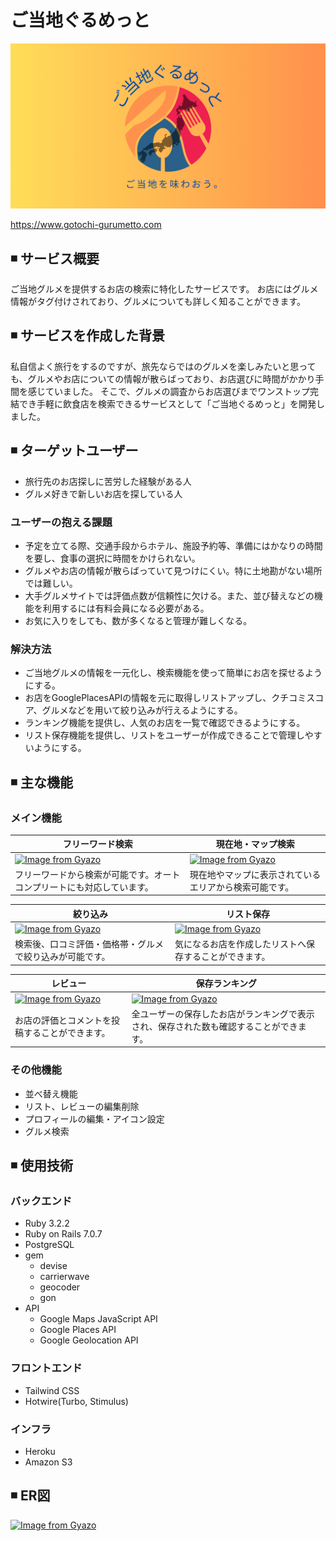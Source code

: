 # ご当地ぐるめっと
<img src="app/assets/images/ogp.png">

https://www.gotochi-gurumetto.com

## ◾ サービス概要
ご当地グルメを提供するお店の検索に特化したサービスです。
お店にはグルメ情報がタグ付けされており、グルメについても詳しく知ることができます。

## ◾ サービスを作成した背景
私自信よく旅行をするのですが、旅先ならではのグルメを楽しみたいと思っても、グルメやお店についての情報が散らばっており、お店選びに時間がかかり手間を感じていました。
そこで、グルメの調査からお店選びまでワンストップ完結でき手軽に飲食店を検索できるサービスとして「ご当地ぐるめっと」を開発しました。

## ◾ ターゲットユーザー
- 旅行先のお店探しに苦労した経験がある人
- グルメ好きで新しいお店を探している人

### ユーザーの抱える課題
- 予定を立てる際、交通手段からホテル、施設予約等、準備にはかなりの時間を要し、食事の選択に時間をかけられない。
- グルメやお店の情報が散らばっていて見つけにくい。特に土地勘がない場所では難しい。
- 大手グルメサイトでは評価点数が信頼性に欠ける。また、並び替えなどの機能を利用するには有料会員になる必要がある。
- お気に入りをしても、数が多くなると管理が難しくなる。

### 解決方法
- ご当地グルメの情報を一元化し、検索機能を使って簡単にお店を探せるようにする。
- お店をGooglePlacesAPIの情報を元に取得しリストアップし、クチコミスコア、グルメなどを用いて絞り込みが行えるようにする。
- ランキング機能を提供し、人気のお店を一覧で確認できるようにする。
- リスト保存機能を提供し、リストをユーザーが作成できることで管理しやすいようにする。

## ◾ 主な機能
### メイン機能
|フリーワード検索|現在地・マップ検索|
|-------------|---------------|
|[![Image from Gyazo](https://i.gyazo.com/48e6711fa333b01d01af658da6d1b64c.gif)](https://gyazo.com/48e6711fa333b01d01af658da6d1b64c)|[![Image from Gyazo](https://i.gyazo.com/8342c3fa24dd776089ab607a3d9356ca.gif)](https://gyazo.com/8342c3fa24dd776089ab607a3d9356ca)|
|フリーワードから検索が可能です。オートコンプリートにも対応しています。|現在地やマップに表示されているエリアから検索可能です。|

|絞り込み|リスト保存|
|------|---------|
|[![Image from Gyazo](https://i.gyazo.com/b093cafe3a07ebaf4e51f84b41109801.gif)](https://gyazo.com/b093cafe3a07ebaf4e51f84b41109801)|[![Image from Gyazo](https://i.gyazo.com/3386cd937fe26404e5f0845de2016da9.gif)](https://gyazo.com/3386cd937fe26404e5f0845de2016da9)|
|検索後、口コミ評価・価格帯・グルメで絞り込みが可能です。|気になるお店を作成したリストへ保存することができます。|

|レビュー|保存ランキング|
|------|------------|
|[![Image from Gyazo](https://i.gyazo.com/92a82641b31bb303f683347c7034a0a7.gif)](https://gyazo.com/92a82641b31bb303f683347c7034a0a7)|[![Image from Gyazo](https://i.gyazo.com/bcc529656959ecb2e4c05eb27bf48f77.gif)](https://gyazo.com/bcc529656959ecb2e4c05eb27bf48f77)|
|お店の評価とコメントを投稿することができます。|全ユーザーの保存したお店がランキングで表示され、保存された数も確認することができます。|

### その他機能
- 並べ替え機能
- リスト、レビューの編集削除
- プロフィールの編集・アイコン設定
- グルメ検索

## ◾ 使用技術
### バックエンド
- Ruby 3.2.2
- Ruby on Rails 7.0.7
- PostgreSQL
- gem
  - devise
  - carrierwave
  - geocoder
  - gon
- API
  - Google Maps JavaScript API
  - Google Places API
  - Google Geolocation API

### フロントエンド
- Tailwind CSS
- Hotwire(Turbo, Stimulus)

### インフラ
- Heroku
- Amazon S3

## ◾ ER図
[![Image from Gyazo](https://i.gyazo.com/00b7d5f62e9f22d7753201fe7b3b3f23.png)](https://gyazo.com/00b7d5f62e9f22d7753201fe7b3b3f23)